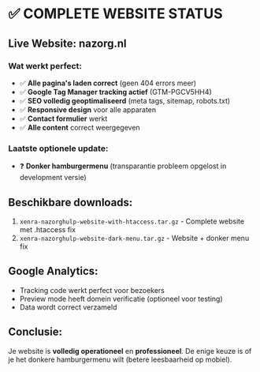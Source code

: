 # ✅ COMPLETE WEBSITE STATUS

## Live Website: nazorg.nl

### Wat werkt perfect:
- ✅ **Alle pagina's laden correct** (geen 404 errors meer)
- ✅ **Google Tag Manager tracking actief** (GTM-PGCV5HH4)
- ✅ **SEO volledig geoptimaliseerd** (meta tags, sitemap, robots.txt)
- ✅ **Responsive design** voor alle apparaten
- ✅ **Contact formulier** werkt
- ✅ **Alle content** correct weergegeven

### Laatste optionele update:
- ❓ **Donker hamburgermenu** (transparantie probleem opgelost in development versie)

## Beschikbare downloads:
1. `xenra-nazorghulp-website-with-htaccess.tar.gz` - Complete website met .htaccess fix
2. `xenra-nazorghulp-website-dark-menu.tar.gz` - Website + donker menu fix

## Google Analytics:
- Tracking code werkt perfect voor bezoekers
- Preview mode heeft domein verificatie (optioneel voor testing)
- Data wordt correct verzameld

## Conclusie:
Je website is **volledig operationeel** en **professioneel**. De enige keuze is of je het donkere hamburgermenu wilt (betere leesbaarheid op mobiel).